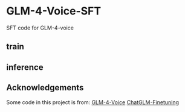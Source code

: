 # GLM-4-Voice-SFT

SFT code for GLM-4-voice

## train

## inference

## Acknowledgements
Some code in this project is from:
[GLM-4-Voice](https://github.com/THUDM/GLM-4-Voice/)
[ChatGLM-Finetuning](https://github.com/liucongg/ChatGLM-Finetuning)
